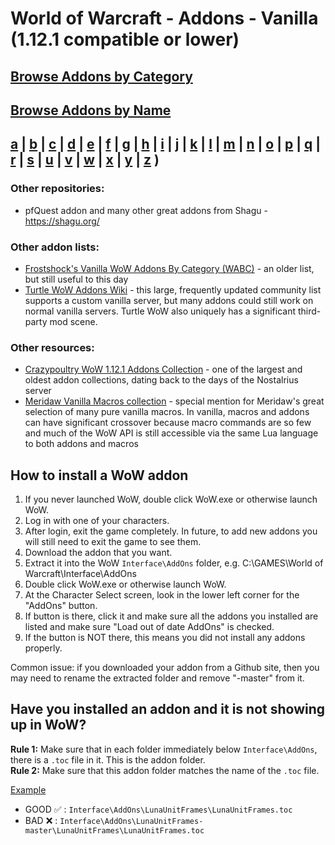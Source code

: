 # World of Warcraft - Addons - Vanilla (1.12.1 compatible or lower)

## [Browse Addons by Category](https://github.com/fondlez/wow-addons-vanilla/wiki#browse-by-category)

## [Browse Addons by Name](https://github.com/fondlez/wow-addons-vanilla/wiki#browse-by-name) 
## [a](https://github.com/fondlez/wow-addons-vanilla/wiki#A) | [b](https://github.com/fondlez/wow-addons-vanilla/wiki#B) | [c](https://github.com/fondlez/wow-addons-vanilla/wiki#C) | [d](https://github.com/fondlez/wow-addons-vanilla/wiki#D) | [e](https://github.com/fondlez/wow-addons-vanilla/wiki#E) | [f](https://github.com/fondlez/wow-addons-vanilla/wiki#F) | [g](https://github.com/fondlez/wow-addons-vanilla/wiki#G) | [h](https://github.com/fondlez/wow-addons-vanilla/wiki#H) | [i](https://github.com/fondlez/wow-addons-vanilla/wiki#I) | [j](https://github.com/fondlez/wow-addons-vanilla/wiki#J) | [k](https://github.com/fondlez/wow-addons-vanilla/wiki#K) | [l](https://github.com/fondlez/wow-addons-vanilla/wiki#L) | [m](https://github.com/fondlez/wow-addons-vanilla/wiki#M) | [n](https://github.com/fondlez/wow-addons-vanilla/wiki#N) | [o](https://github.com/fondlez/wow-addons-vanilla/wiki#O) | [p](https://github.com/fondlez/wow-addons-vanilla/wiki#P) | [q](https://github.com/fondlez/wow-addons-vanilla/wiki#Q) | [r](https://github.com/fondlez/wow-addons-vanilla/wiki#R) | [s](https://github.com/fondlez/wow-addons-vanilla/wiki#S) | [u](https://github.com/fondlez/wow-addons-vanilla/wiki#U) | [v](https://github.com/fondlez/wow-addons-vanilla/wiki#V) | [w](https://github.com/fondlez/wow-addons-vanilla/wiki#W) | [x](https://github.com/fondlez/wow-addons-vanilla/wiki#X) | [y](https://github.com/fondlez/wow-addons-vanilla/wiki#Y) | [z](https://github.com/fondlez/wow-addons-vanilla/wiki#Z) ) 

### Other repositories:
* pfQuest addon and many other great addons from Shagu - https://shagu.org/

### Other addon lists:
* [Frostshock's Vanilla WoW Addons By Category (WABC)](https://frostshock.github.io/wabc/) - an older list, but still useful to this day
* [Turtle WoW Addons Wiki](https://turtle-wow.fandom.com/wiki/Addons) - this large, frequently updated community list supports a custom vanilla server, but many addons could still work on normal vanilla servers. Turtle WoW also uniquely has a significant third-party mod scene.

### Other resources:
* [Crazypoultry WoW 1.12.1 Addons Collection](https://github.com/crazypoultry/Wow1.12.1_Addons_Collection) - one of the largest and oldest addon collections, dating back to the days of the Nostalrius server
* [Meridaw Vanilla Macros collection](https://github.com/Meridaw/Vanilla-Macros) - special mention for Meridaw's great selection of many pure vanilla macros. In vanilla, macros and addons can have significant crossover because macro commands are so few and much of the WoW API is still accessible via the same Lua language to both addons and macros

## How to install a WoW addon ##

1. If you never launched WoW, double click WoW.exe or otherwise launch WoW.
2. Log in with one of your characters.
3. After login, exit the game completely. In future, to add new addons you will still need to exit the game to see them.
4. Download the addon that you want.
5. Extract it into the WoW `Interface\AddOns` folder, e.g. C:\GAMES\World of Warcraft\Interface\AddOns
6. Double click WoW.exe or otherwise launch WoW.
7. At the Character Select screen, look in the lower left corner for the "AddOns" button.
8. If button is there, click it and make sure all the addons you installed are listed and make sure "Load out of date AddOns" is checked.
9. If the button is NOT there, this means you did not install any addons properly.

Common issue: if you downloaded your addon from a Github site, then you may need to rename the extracted folder and remove "-master" from it.

## Have you installed an addon and it is not showing up in WoW? ##

**Rule 1:** Make sure that in each folder immediately below `Interface\AddOns`, there is a `.toc` file in it. This is the addon folder.  
**Rule 2:** Make sure that this addon folder matches the name of the `.toc` file.

<ins>Example</ins>
* GOOD :white_check_mark: : `Interface\AddOns\LunaUnitFrames\LunaUnitFrames.toc`
* BAD :x: : `Interface\AddOns\LunaUnitFrames-master\LunaUnitFrames\LunaUnitFrames.toc`
